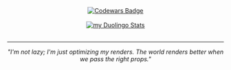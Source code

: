 <div align="center">
  <a href="https://www.codewars.com/users/koval01">
    <img alt="Codewars Badge" src="https://www.codewars.com/users/koval01/badges/large" align="center" />
  </a>
</div>  

<br/>

<div align="center">
  <a href="https://www.duolingo.com/profile/koval.yaroslav">
    <img src="https://duolingo-stats-card.vercel.app/api?username=koval.yaroslav&theme=dark" alt="my Duolingo Stats" />
  </a>
</div>

<br/>

---

<div align="center">
  <i>"I'm not lazy; I'm just optimizing my renders.  
  The world renders better when we pass the right props."</i>
</div>
